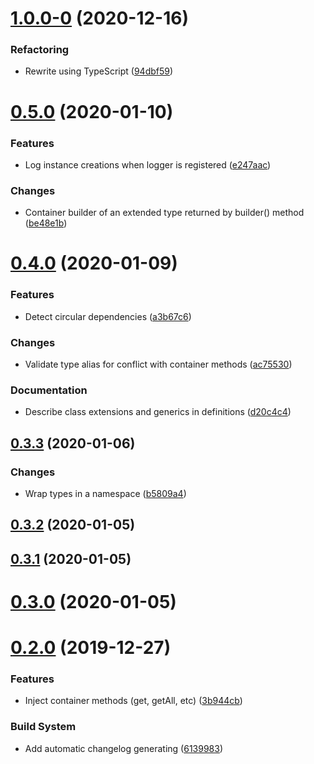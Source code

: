 # [1.0.0-0](https://github.com/snatalnko/di6/compare/v0.5.0...v1.0.0-0) (2020-12-16)


### Refactoring

* Rewrite using TypeScript ([94dbf59](https://github.com/snatalnko/di6/commit/94dbf59df16c980c387b9c63d54ff5816fda57b8))


# [0.5.0](https://github.com/snatalnko/di6/compare/v0.4.0...v0.5.0) (2020-01-10)


### Features

* Log instance creations when logger is registered ([e247aac](https://github.com/snatalnko/di6/commit/e247aacf6cf7e148a1015203306b16fc24b005ed))

### Changes

* Container builder of an extended type returned by builder() method ([be48e1b](https://github.com/snatalnko/di6/commit/be48e1b3e50fc935eb2b5a61a6090393c43e8ae8))


# [0.4.0](https://github.com/snatalnko/di6/compare/v0.3.3...v0.4.0) (2020-01-09)


### Features

* Detect circular dependencies ([a3b67c6](https://github.com/snatalnko/di6/commit/a3b67c6ee616e5c1e84853d1d883cd000b7a97a2))

### Changes

* Validate type alias for conflict with container methods ([ac75530](https://github.com/snatalnko/di6/commit/ac75530bfca1d5eafe343dbf0608f22ee5c0e81a))

### Documentation

* Describe class extensions and generics in definitions ([d20c4c4](https://github.com/snatalnko/di6/commit/d20c4c44551d52855f70dd4c1d2f8351cc3a6a5a))


## [0.3.3](https://github.com/snatalnko/di6/compare/v0.3.2...v0.3.3) (2020-01-06)


### Changes

* Wrap types in a namespace ([b5809a4](https://github.com/snatalnko/di6/commit/b5809a481dc340c9b0e7cddd6d4bde11dbad06b2))


## [0.3.2](https://github.com/snatalnko/di6/compare/v0.3.1...v0.3.2) (2020-01-05)



## [0.3.1](https://github.com/snatalnko/di6/compare/v0.3.0...v0.3.1) (2020-01-05)



# [0.3.0](https://github.com/snatalnko/di6/compare/v0.2.0...v0.3.0) (2020-01-05)



# [0.2.0](https://github.com/snatalnko/di6/compare/v0.1.0...v0.2.0) (2019-12-27)


### Features

* Inject container methods (get, getAll, etc) ([3b944cb](https://github.com/snatalnko/di6/commit/3b944cb2cf876bc8fa46e26a858c7f2214210c93))

### Build System

* Add automatic changelog generating ([6139983](https://github.com/snatalnko/di6/commit/6139983009e622a2da7512393d5d6aeb0e11d6e1))


